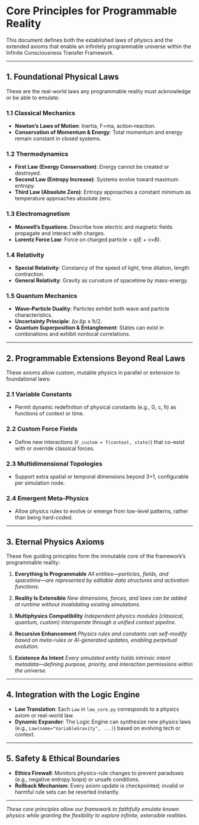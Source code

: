 # Core Principles for Programmable Reality

This document defines both the established laws of physics and the extended axioms that enable an infinitely programmable universe within the Infinite Consciousness Transfer Framework.

---

## 1. Foundational Physical Laws

These are the real-world laws any programmable reality must acknowledge or be able to emulate:

### 1.1 Classical Mechanics

* **Newton’s Laws of Motion**: Inertia, F=ma, action–reaction.
* **Conservation of Momentum & Energy**: Total momentum and energy remain constant in closed systems.

### 1.2 Thermodynamics

* **First Law (Energy Conservation)**: Energy cannot be created or destroyed.
* **Second Law (Entropy Increase)**: Systems evolve toward maximum entropy.
* **Third Law (Absolute Zero)**: Entropy approaches a constant minimum as temperature approaches absolute zero.

### 1.3 Electromagnetism

* **Maxwell’s Equations**: Describe how electric and magnetic fields propagate and interact with charges.
* **Lorentz Force Law**: Force on charged particle = q(E + v×B).

### 1.4 Relativity

* **Special Relativity**: Constancy of the speed of light, time dilation, length contraction.
* **General Relativity**: Gravity as curvature of spacetime by mass-energy.

### 1.5 Quantum Mechanics

* **Wave–Particle Duality**: Particles exhibit both wave and particle characteristics.
* **Uncertainty Principle**: Δx·Δp ≥ ħ/2.
* **Quantum Superposition & Entanglement**: States can exist in combinations and exhibit nonlocal correlations.

---

## 2. Programmable Extensions Beyond Real Laws

These axioms allow custom, mutable physics in parallel or extension to foundational laws:

### 2.1 Variable Constants

* Permit dynamic redefinition of physical constants (e.g., G, c, ħ) as functions of context or time.

### 2.2 Custom Force Fields

* Define new interactions (`F_custom = f(context, state)`) that co-exist with or override classical forces.

### 2.3 Multidimensional Topologies

* Support extra spatial or temporal dimensions beyond 3+1, configurable per simulation node.

### 2.4 Emergent Meta-Physics

* Allow physics rules to evolve or emerge from low-level patterns, rather than being hard-coded.

---

## 3. Eternal Physics Axioms

These five guiding principles form the immutable core of the framework’s programmable reality:

1. **Everything Is Programmable**
   *All entities—particles, fields, and spacetime—are represented by editable data structures and activation functions.*

2. **Reality Is Extensible**
   *New dimensions, forces, and laws can be added at runtime without invalidating existing simulations.*

3. **Multiphysics Compatibility**
   *Independent physics modules (classical, quantum, custom) interoperate through a unified context pipeline.*

4. **Recursive Enhancement**
   *Physics rules and constants can self-modify based on meta-rules or AI-generated updates, enabling perpetual evolution.*

5. **Existence As Intent**
   *Every simulated entity holds intrinsic intent metadata—defining purpose, priority, and interaction permissions within the universe.*

---

## 4. Integration with the Logic Engine

* **Law Translation**: Each `Law` in `law_core.py` corresponds to a physics axiom or real-world law.
* **Dynamic Expander**: The Logic Engine can synthesize new physics laws (e.g., `Law(name="VariableGravity", ...)`) based on evolving tech or context.

---

## 5. Safety & Ethical Boundaries

* **Ethics Firewall**: Monitors physics-rule changes to prevent paradoxes (e.g., negative entropy loops) or unsafe conditions.
* **Rollback Mechanism**: Every axiom update is checkpointed; invalid or harmful rule sets can be reverted instantly.

---

*These core principles allow our framework to faithfully emulate known physics while granting the flexibility to explore infinite, extensible realities.*
